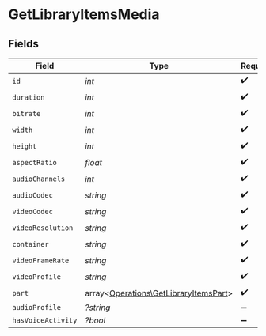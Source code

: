 # GetLibraryItemsMedia


## Fields

| Field                                                                                   | Type                                                                                    | Required                                                                                | Description                                                                             | Example                                                                                 |
| --------------------------------------------------------------------------------------- | --------------------------------------------------------------------------------------- | --------------------------------------------------------------------------------------- | --------------------------------------------------------------------------------------- | --------------------------------------------------------------------------------------- |
| `id`                                                                                    | *int*                                                                                   | :heavy_check_mark:                                                                      | N/A                                                                                     | 119534                                                                                  |
| `duration`                                                                              | *int*                                                                                   | :heavy_check_mark:                                                                      | N/A                                                                                     | 11558112                                                                                |
| `bitrate`                                                                               | *int*                                                                                   | :heavy_check_mark:                                                                      | N/A                                                                                     | 25025                                                                                   |
| `width`                                                                                 | *int*                                                                                   | :heavy_check_mark:                                                                      | N/A                                                                                     | 3840                                                                                    |
| `height`                                                                                | *int*                                                                                   | :heavy_check_mark:                                                                      | N/A                                                                                     | 2072                                                                                    |
| `aspectRatio`                                                                           | *float*                                                                                 | :heavy_check_mark:                                                                      | N/A                                                                                     | 1.85                                                                                    |
| `audioChannels`                                                                         | *int*                                                                                   | :heavy_check_mark:                                                                      | N/A                                                                                     | 6                                                                                       |
| `audioCodec`                                                                            | *string*                                                                                | :heavy_check_mark:                                                                      | N/A                                                                                     | eac3                                                                                    |
| `videoCodec`                                                                            | *string*                                                                                | :heavy_check_mark:                                                                      | N/A                                                                                     | hevc                                                                                    |
| `videoResolution`                                                                       | *string*                                                                                | :heavy_check_mark:                                                                      | N/A                                                                                     | 4k                                                                                      |
| `container`                                                                             | *string*                                                                                | :heavy_check_mark:                                                                      | N/A                                                                                     | mkv                                                                                     |
| `videoFrameRate`                                                                        | *string*                                                                                | :heavy_check_mark:                                                                      | N/A                                                                                     | 24p                                                                                     |
| `videoProfile`                                                                          | *string*                                                                                | :heavy_check_mark:                                                                      | N/A                                                                                     | main 10                                                                                 |
| `part`                                                                                  | array<[Operations\GetLibraryItemsPart](../../Models/Operations/GetLibraryItemsPart.md)> | :heavy_check_mark:                                                                      | N/A                                                                                     |                                                                                         |
| `audioProfile`                                                                          | *?string*                                                                               | :heavy_minus_sign:                                                                      | N/A                                                                                     | dts                                                                                     |
| `hasVoiceActivity`                                                                      | *?bool*                                                                                 | :heavy_minus_sign:                                                                      | N/A                                                                                     | false                                                                                   |